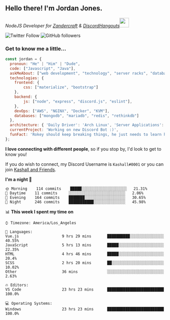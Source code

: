 <h2> Hello there! I'm Jordan Jones.</h2>
<p><em>NodeJS Developer for <a href="https://github.com/Zandercraft">Zandercraft</a> & <a href="https://github.com/DiscordHangouts">DiscordHangouts</a><img src="https://media.giphy.com/media/WUlplcMpOCEmTGBtBW/giphy.gif" width="30"></em></p>

![Twitter Follow](https://img.shields.io/twitter/follow/kashalls?label=Follow)
![GitHub followers](https://img.shields.io/github/followers/kashalls?label=Follow&style=social)

### Get to know me a little...

```javascript
const jordan = {
  pronoun: "He" | "Him" | "Dude",
  code: ["Javascript", "Java"],
  askMeAbout: ["web development", "technology", "server racks", "databases"],
  technologies: {
    frontend: {
        css: ["materialize", "bootstrap"]
    },
    backend: {
        js: ["node", "express", "discord.js", "eslint"],
    },
    devOps: ["AWS", "NGINX", "Docker", "KVM"],
    databases: ["mongodb", "mariadb", "redis", "rethinkdb"]
  },
  architecture: { 'Daily Driver': 'Arch Linux', 'Server Applications': 'Ubuntu Focal' },
  currentProject: 'Working on new Discord Bot :)',
  funFact: 'Rokey should keep breaking things, he just needs to learn how to fix them.'
};
```

<b>I love connecting with different people</b>, so if you stop by, I'd look to get to know you!

If you do wish to connect, my Discord Username is `Kashall#0001` or you can join <a href="https://discord.gg/Xv7WKN">Kashall and Friends</a>.

<!--START_SECTION:waka-->
**I'm a night 🦉** 

```text
🌞 Morning    114 commits    █████░░░░░░░░░░░░░░░░░░░░   21.31% 
🌆 Daytime    11 commits     ░░░░░░░░░░░░░░░░░░░░░░░░░   2.06% 
🌃 Evening    164 commits    ███████░░░░░░░░░░░░░░░░░░   30.65% 
🌙 Night      246 commits    ███████████░░░░░░░░░░░░░░   45.98%

```


📊 **This week I spent my time on** 

```text
⌚︎ Timezone: America/Los_Angeles

💬 Languages: 
Vue.js                   9 hrs 29 mins       ██████████░░░░░░░░░░░░░░░   40.55% 
JavaScript               5 hrs 13 mins       █████░░░░░░░░░░░░░░░░░░░░   22.35% 
HTML                     4 hrs 46 mins       █████░░░░░░░░░░░░░░░░░░░░   20.4% 
SCSS                     2 hrs 20 mins       ██░░░░░░░░░░░░░░░░░░░░░░░   10.02% 
Other                    36 mins             ░░░░░░░░░░░░░░░░░░░░░░░░░   2.63%

🔥 Editors: 
VS Code                  23 hrs 23 mins      █████████████████████████   100.0%

💻 Operating Systems: 
Windows                  23 hrs 23 mins      █████████████████████████   100.0%

```


<!--END_SECTION:waka-->

